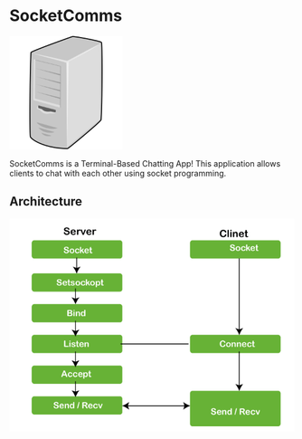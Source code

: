 # SocketComms

<img src="logo.png" alt="logo" width="200"/>

SocketComms is a Terminal-Based Chatting App! This application allows clients to chat with each other using socket programming.


## Architecture

![Chatting App Logo](./architecture.png)


